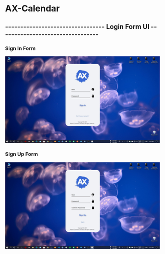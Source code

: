 # AX-Calendar

## --------------------------------- Login Form UI --------------------------------- 

### Sign In Form
![mindula](https://github.com/Mindula-Dilthushan/AX-Calendar/blob/master/demo/SignInForm.jpg)

### Sign Up Form
![mindula](https://github.com/Mindula-Dilthushan/AX-Calendar/blob/master/demo/SignUpForm.jpg)